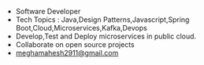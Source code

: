  
- Software Developer
- Tech Topics : Java,Design Patterns,Javascript,Spring Boot,Cloud,Microservices,Kafka,Devops
- Develop,Test and Deploy microservices in public cloud.
- Collaborate on open source projects
- meghamahesh2911@gmail.com

<!---
meghamahesh2911/meghamahesh2911 is a ✨ special ✨ repository because its `README.md` (this file) appears on your GitHub profile.
You can click the Preview link to take a look at your changes.
--->
